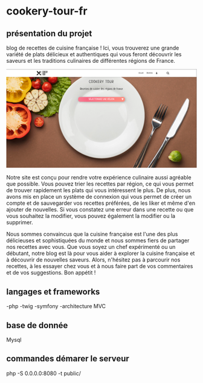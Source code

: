 # cookery-tour-fr

## présentation du projet 

blog de recettes de cuisine française ! Ici, vous trouverez une grande variété de plats délicieux et authentiques qui vous feront découvrir les saveurs et les traditions culinaires de différentes régions de France.

![alt text](/public/assets/img/Capture%20d%E2%80%99%C3%A9cran%202023-03-13%20%C3%A0%2011.56.30.png)

Notre site est conçu pour rendre votre expérience culinaire aussi agréable que possible. Vous pouvez trier les recettes par région, ce qui vous permet de trouver rapidement les plats qui vous intéressent le plus. De plus, nous avons mis en place un système de connexion qui vous permet de créer un compte et de sauvegarder vos recettes préférées, de les liker et même d'en ajouter de nouvelles. Si vous constatez une erreur dans une recette ou que vous souhaitez la modifier, vous pouvez également la modifier ou la supprimer.

Nous sommes convaincus que la cuisine française est l'une des plus délicieuses et sophistiquées du monde et nous sommes fiers de partager nos recettes avec vous. Que vous soyez un chef expérimenté ou un débutant, notre blog est là pour vous aider à explorer la cuisine française et à découvrir de nouvelles saveurs. Alors, n'hésitez pas à parcourir nos recettes, à les essayer chez vous et à nous faire part de vos commentaires et de vos suggestions. Bon appétit !

## langages et frameworks

-php
-twig
-symfony
-architecture MVC
## base de donnée 

Mysql

## commandes démarer le serveur 

php -S 0.0.0.0:8080 -t public/

